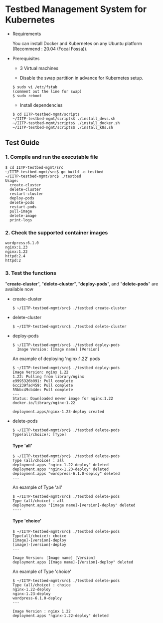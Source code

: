 # Testbed Management System for Kubernetes

* Requirements

  You can install Docker and Kubernetes on any Ubuntu platform (Recommend : 20.04 (Focal Fossa)).

* Prerequisites

  - 3 Virtual machines

  - Disable the swap partition in advance for Kubernetes setup.
  ```text
  $ sudo vi /etc/fstab
  (comment out the line for swap)
  $ sudo reboot
  ```
  - Install dependencies
  ```text
  $ cd IITP-testbed-mgmt/scripts
  ~/IITP-testbed-mgmt/scripts$ ./install_devs.sh
  ~/IITP-testbed-mgmt/scripts$ ./install_docker.sh
  ~/IITP-testbed-mgmt/scripts$ ./install_k8s.sh
  ```
  

## Test Guide

### 1. Compile and run the executable file
``` text
$ cd IITP-testbed-mgmt/src
~/IITP-testbed-mgmt/src$ go build -o testbed
~/IITP-testbed-mgmt/src$ ./testbed
Usage:
  create-cluster
  delete-cluster
  restart-cluster
  deploy-pods
  delete-pods
  restart-pods
  pull-image
  delete-image
  print-logs
```

### 2. Check the supported container images

```text
wordpress:6.1.0
nginx:1.23
nginx:1.22
httpd:2.4
httpd:2
```

### 3. Test the functions
"**create-cluster**", "**delete-cluster**", "**deploy-pods**", and "**delete-pods**" are available now

* create-cluster
  ```text
  $ ~/IITP-testbed-mgmt/src$ ./testbed create-cluster
  ```

* delete-cluster
  ```text
  $ ~/IITP-testbed-mgmt/src$ ./testbed delete-cluster
  ```

* deploy-pods
  ```text
  $ ~/IITP-testbed-mgmt/src$ ./testbed deploy-pods
    Image Version: [Image name] [Version]
  ```
  An example of deploying 'nginx:1.22' pods
  ```text
  $ ~/IITP-testbed-mgmt/src$ ./testbed deploy-pods
  Image Version: nginx 1.22
  1.22: Pulling from library/nginx
  e9995326b091: Pull complete 
  6cc239fad459: Pull complete 
  55bbc49cb4de: Pull complete
  ---
  Status: Downloaded newer image for nginx:1.22
  docker.io/library/nginx:1.22

  deployment.apps/nginx-1.23-deploy created
  ```

* delete-pods
  ```text
  $ ~/IITP-testbed-mgmt/src$ ./testbed delete-pods
  Type(all/choice): [Type]
  ```
  #### Type 'all'
  ```text
  $ ~/IITP-testbed-mgmt/src$ ./testbed delete-pods
  Type (all/choice) : all
  deployment.apps "nginx-1.22-deploy" deleted
  deployment.apps "nginx-1.23-deploy" deleted
  deployment.apps "wordpress-6.1.0-deploy" deleted
  ---
  ```
    An example of Type 'all'
    ```text
    $ ~/IITP-testbed-mgmt/src$ ./testbed delete-pods
    Type (all/choice) : all
    deployment.apps "[image name]-[version]-deploy" deleted
    ----
    ```

  #### Type 'choice'
  ```text
  $ ~/IITP-testbed-mgmt/src$ ./testbed delete-pods
  Type(all/choice): choice
  [image]-[version]-deploy
  [image]-[version]-deploy
  ---

  Image Version: [Image name] [Version]
  deployment.apps [Image name]-[Version]-deploy" deleted
  ```
  An example of Type 'choice'
  ```text
  $ ~/IITP-testbed-mgmt/src$ ./testbed delete-pods
  Type (all/choice) : choice
  nginx-1.22-deploy
  nginx-1.23-deploy
  wordpress-6.1.0-deploy
  ---

  Image Version : nginx 1.22
  deployment.apps "nginx-1.22-deploy" deleted 
  ```
